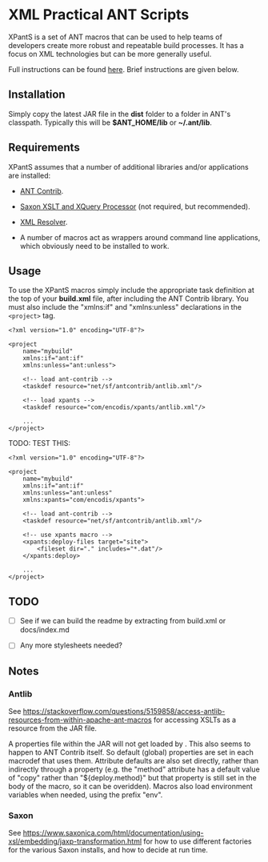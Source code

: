 # XML Practical ANT Scripts

XPantS is a set of ANT macros that can be used to help teams of developers create more robust and repeatable build processes. It has a focus on XML technologies but can be more generally useful.

Full instructions can be found [here](docs/index.md). Brief instructions are given below.

## Installation

Simply copy the latest JAR file in the **dist** folder to a folder in ANT's classpath. Typically this will be **$ANT_HOME/lib** or **~/.ant/lib**.


## Requirements

XPantS assumes that a number of additional libraries and/or applications are installed:

*   [ANT Contrib](https://sourceforge.net/projects/ant-contrib/files/ant-contrib/1.0b3/ant-contrib-1.0b3-bin.zip/download).

*   [Saxon XSLT and XQuery Processor](https://www.saxonica.com/products/products.xml) (not required, but recommended).

*   [XML Resolver](http://www.java2s.com/Code/Jar/x/Downloadxmlresolverjar.htm).

*   A number of macros act as wrappers around command line applications, which obviously need to be installed to work.


## Usage

To use the XPantS macros simply include the appropriate task definition at the top of your **build.xml** file, after including the ANT Contrib library. You must also include the "xmlns:if" and "xmlns:unless" declarations in the `<project>` tag.

```
<?xml version="1.0" encoding="UTF-8"?>

<project
    name="mybuild"
    xmlns:if="ant:if"
    xmlns:unless="ant:unless">

    <!-- load ant-contrib -->
    <taskdef resource="net/sf/antcontrib/antlib.xml"/>

    <!-- load xpants -->
    <taskdef resource="com/encodis/xpants/antlib.xml"/>

    ...
</project>
```

TODO: TEST THIS:

```
<?xml version="1.0" encoding="UTF-8"?>

<project
    name="mybuild"
    xmlns:if="ant:if"
    xmlns:unless="ant:unless"
    xmlns:xpants="com/encodis/xpants">

    <!-- load ant-contrib -->
    <taskdef resource="net/sf/antcontrib/antlib.xml"/>

    <!-- use xpants macro -->
    <xpants:deploy-files target="site">
        <fileset dir="." includes="*.dat"/>
    </xpants:deploy>

    ...
</project>
```


## TODO

- [ ] See if we can build the readme by extracting from build.xml or docs/index.md

- [ ] Any more stylesheets needed?


## Notes

### Antlib

See <https://stackoverflow.com/questions/5159858/access-antlib-resources-from-within-apache-ant-macros> for accessing XSLTs as a resource from the JAR file.

A properties file within the JAR will not get loaded by <taskdef resource="..."/>. This also seems to happen to ANT Contrib itself. So default (global) properties are set in each macrodef that uses them. Attribute defaults are also set directly, rather than indirectly through a property (e.g. the <deploy-files> "method" attribute has a default value of "copy" rather than "${deploy.method}" but that property is still set in the body of the macro, so it can be overidden). Macros also load
environment variables when needed, using the prefix "env".

### Saxon

See <https://www.saxonica.com/html/documentation/using-xsl/embedding/jaxp-transformation.html> for how to use different factories for the various Saxon installs, and how to decide at run time.


